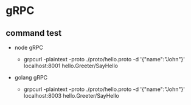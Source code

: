 # gRPC

## command test

- node gRPC
    - grpcurl -plaintext -proto ./proto/hello.proto -d '{"name":"John"}' localhost:8001 hello.Greeter/SayHello

- golang gRPC
    - grpcurl -plaintext -proto ./proto/hello.proto -d '{"name":"John"}' localhost:8003 hello.Greeter/SayHello
